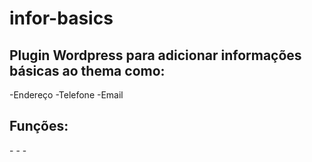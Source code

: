 # infor-basics
## Plugin Wordpress para adicionar informações básicas ao thema como: 
-Endereço
-Telefone
-Email

## Funções:
-<?php endereco_empresa();?>
-<?php telefone_empresa();?>
-<?php email_empresa();?>

